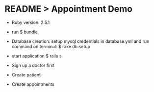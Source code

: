 # README > Appointment Demo
 


* Ruby version: 2.5.1

* run $ bundle

* Database creation: setup mysql credentials in database.yml
                     and run command on terminal: $ rake db:setup

* start application $ rails s 

* Sign up a doctor first

* Create patient 

* Create appointments


